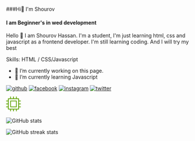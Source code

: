 ###Hi👋 I'm Shourov
#### I am Beginner's in wed development 
Hello 👋 I am Shourov Hassan. I'm a student, I'm just learning html, css and javascript as a frontend developer. I'm still learning coding. And I will try my best

Skills:  HTML / CSS/Javascript 

- 🔭 I’m currently working on this page. 
- 🌱 I’m currently learning Javascript  


[<img src='https://cdn.jsdelivr.net/npm/simple-icons@3.0.1/icons/github.svg' alt='github' height='40'>](https://github.com/Shourov09)  [<img src='https://cdn.jsdelivr.net/npm/simple-icons@3.0.1/icons/facebook.svg' alt='facebook' height='40'>](https://www.facebook.com/https://www.facebook.com/profile.php?id=100085254790469&mibextid=ZbWKwL)  [<img src='https://cdn.jsdelivr.net/npm/simple-icons@3.0.1/icons/instagram.svg' alt='instagram' height='40'>](https://www.instagram.com/https://www.instagram.com/shourov_hassan__?igsh=YzljYTk1ODg3Zg==/)  [<img src='https://cdn.jsdelivr.net/npm/simple-icons@3.0.1/icons/twitter.svg' alt='twitter' height='40'>](https://twitter.com/@Shourov754525)  

<a href='https://docs.github.com/en/developers'><img src='https://raw.githubusercontent.com/acervenky/animated-github-badges/master/assets/devbadge.gif' width='40' height='40'></a> 

![GitHub stats](https://github-readme-stats.vercel.app/api?username=Shourov09&show_icons=true)  

![GitHub streak stats](https://streak-stats.demolab.com/?user=Shourov09)  






